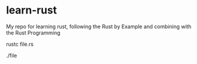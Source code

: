 # learn-rust

My repo for learning rust, following the Rust by Example and combining with the Rust Programming

rustc file.rs

./file
